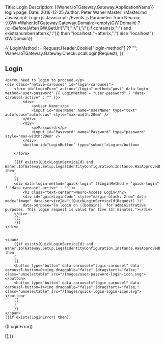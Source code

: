 ﻿Title: Login
Description: {{Waher.IoTGateway.Gateway.ApplicationName}} login page.
Date: 2016-12-25
Author: Peter Waher
Master: /Master.md
Javascript: Login.js
Javascript: /Events.js
Parameter: from
Neuron:
{{GW:=Waher.IoTGateway.Gateway;Domain:=empty(GW.Domain) ? (x:=Before(After(GW.GetUrl("/"),"://"),"/");if contains(x,":") and exists(number(after(x,":"))) then "localhost:"+after(x,":") else "localhost") : GW.Domain}}

{{
	LoginMethod := Request.Header.Cookie["login-method"] ?? "";
	Waher.IoTGateway.Gateway.CheckLocalLogin(Request);
}}

<section id="LoginContainer" class="flex-centering">
	<h1>Login</h1>

	<p>You need to login to proceed.</p>
	<div class="native-carousel" id="login-carousel">
		<form id="LoginForm" action="/Login" method="post" data-login-method="user-password" {{ LoginMethod = "user-password" ? "data-carousel-active" : "" }}>
			<div>
				<p>User Name:</p>
				<input id="UserName" name="UserName" type="text" autofocus="autofocus" style="max-width:20em" />
			</div>
			<div>
				<p>Password:</p>
				<input id="Password" name="Password" type="password" style="max-width:20em" />
			</div>
			<button id="LoginButton" type="submit">Login</button>

		</form>

		{{if exists(QuickLoginServiceId) and Waher.IoTGateway.Setup.LegalIdentityConfiguration.Instance.HasApprovedLegalIdentities then
		(
		]]
		<div data-login-method="quick-login" ((LoginMethod = "quick-login" ? "data-carousel-active" : ""))>
			<h2 class="text-center">Neuro-Access Login</h2>
			<div id="quickLoginCode" style="margin-block: 2rem" data-mode="image" data-serviceId="((QuickLoginServiceId(Request) ))" 
			data-purpose="To login on ((Domain)), for administrative purposes. This login request is valid for five (5) minutes."></div>
		</div>
		[[;
		)}}
	</div>


	<span>
		{{if exists(QuickLoginServiceId) and Waher.IoTGateway.Setup.LegalIdentityConfiguration.Instance.HasApprovedLegalIdentities then
		(
		]]
		<button type="button" data-carousel="login-carousel" data-carousel-button=0><img draggable="false" (dragstart)="false;" class="unselectable" src="/Images/user-password-login-icon.svg"></button>
		<button type="button" data-carousel="login-carousel" data-carousel-button=1><img draggable="false" (dragstart)="false;" class="unselectable" src="/Images/quick-login-login-icon.svg"></button>
		[[
		)
		}}
	</span>
	{{if exists(LoginError) then]]
<div class='error'>
	<p>((LoginError))</p>
</div>
[[;}}

</section>